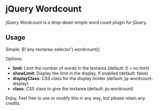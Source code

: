 # jQuery Wordcount

jQuery Wordcount is a drop-dead-simple word count plugin for jQuery.

## Usage

Simple:
    $('any-textarea-selector').wordcount();

Options:
- **limit**: Limit the number of words in the textarea (default: 0 = no limit)
- **showLimit**: Display the limit in the display, if enabled (default: false)
- **displayClass**: CSS class for the display holder (default: jq-wordcount-display)
- **class**: CSS class to give the textarea (default: jq-wordcount)

Enjoy. Feel free to use or modify this in any way, but please retain any credits.
